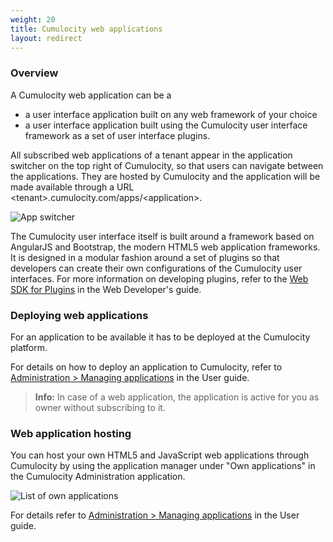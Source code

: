 ```yaml
---
weight: 20
title: Cumulocity web applications
layout: redirect
---
```


### Overview

A Cumulocity web application can be a

* a user interface application built on any web framework of your choice
* a user interface application built using the Cumulocity user interface framework as a set of user interface plugins.

All subscribed web applications of a tenant appear in the application switcher on the top right of Cumulocity, so that users can navigate between the applications. They are hosted by Cumulocity and the application will be made available through a URL &lt;tenant&gt;.cumulocity.com/apps/&lt;application&gt;.

<img src="/guides/images/concepts-guide/Admin_AppSwitcher.png" alt="App switcher" style="max-width: 50%">

The Cumulocity user interface itself is built around a framework based on AngularJS and Bootstrap, the modern HTML5 web application frameworks. It is designed in a modular fashion around a set of plugins so that developers can create their own configurations of the Cumulocity user interfaces. For more information on developing plugins, refer to the [Web SDK for Plugins](/guides/web/introduction) in the Web Developer's guide.

### Deploying web applications

For an application to be available it has to be deployed at the Cumulocity platform. 

For details on how to deploy an application to Cumulocity, refer to [Administration > Managing applications](/guides/users-guide/administration#applications) in the User guide. 

> **Info:** In case of a web application, the application is active for you as owner without subscribing to it.

### Web application hosting

You can host your own HTML5 and JavaScript web applications through Cumulocity by using the application manager under "Own applications" in the Cumulocity Administration application.

![List of own applications](/guides/images/concepts-guide/Admin_OwnApplications.png)

For details refer to  [Administration > Managing applications](/guides/users-guide/administration#applications) in the User guide. 
